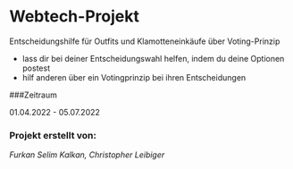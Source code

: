 # Webtech-Projekt

Entscheidungshilfe für Outfits und Klamotteneinkäufe über Voting-Prinzip
- lass dir bei deiner Entscheidungswahl helfen, indem du deine Optionen postest
- hilf anderen über ein Votingprinzip bei ihren Entscheidungen


###Zeitraum

01.04.2022 - 05.07.2022
### Projekt erstellt von:

*Furkan Selim Kalkan, Christopher Leibiger*

